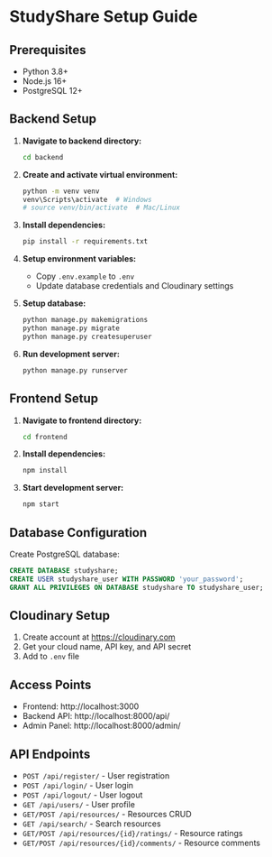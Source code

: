 # StudyShare Setup Guide

## Prerequisites
- Python 3.8+
- Node.js 16+
- PostgreSQL 12+

## Backend Setup

1. **Navigate to backend directory:**
   ```bash
   cd backend
   ```

2. **Create and activate virtual environment:**
   ```bash
   python -m venv venv
   venv\Scripts\activate  # Windows
   # source venv/bin/activate  # Mac/Linux
   ```

3. **Install dependencies:**
   ```bash
   pip install -r requirements.txt
   ```

4. **Setup environment variables:**
   - Copy `.env.example` to `.env`
   - Update database credentials and Cloudinary settings

5. **Setup database:**
   ```bash
   python manage.py makemigrations
   python manage.py migrate
   python manage.py createsuperuser
   ```

6. **Run development server:**
   ```bash
   python manage.py runserver
   ```

## Frontend Setup

1. **Navigate to frontend directory:**
   ```bash
   cd frontend
   ```

2. **Install dependencies:**
   ```bash
   npm install
   ```

3. **Start development server:**
   ```bash
   npm start
   ```

## Database Configuration

Create PostgreSQL database:
```sql
CREATE DATABASE studyshare;
CREATE USER studyshare_user WITH PASSWORD 'your_password';
GRANT ALL PRIVILEGES ON DATABASE studyshare TO studyshare_user;
```

## Cloudinary Setup

1. Create account at https://cloudinary.com
2. Get your cloud name, API key, and API secret
3. Add to `.env` file

## Access Points

- Frontend: http://localhost:3000
- Backend API: http://localhost:8000/api/
- Admin Panel: http://localhost:8000/admin/

## API Endpoints

- `POST /api/register/` - User registration
- `POST /api/login/` - User login
- `POST /api/logout/` - User logout
- `GET /api/users/` - User profile
- `GET/POST /api/resources/` - Resources CRUD
- `GET /api/search/` - Search resources
- `GET/POST /api/resources/{id}/ratings/` - Resource ratings
- `GET/POST /api/resources/{id}/comments/` - Resource comments